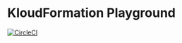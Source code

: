# KloudFormation Playground
[![CircleCI](https://circleci.com/gh/hexlabsio/kloudformation-playground/tree/master.svg?style=svg)](https://circleci.com/gh/hexlabsio/kloudformation-playground/tree/master)
